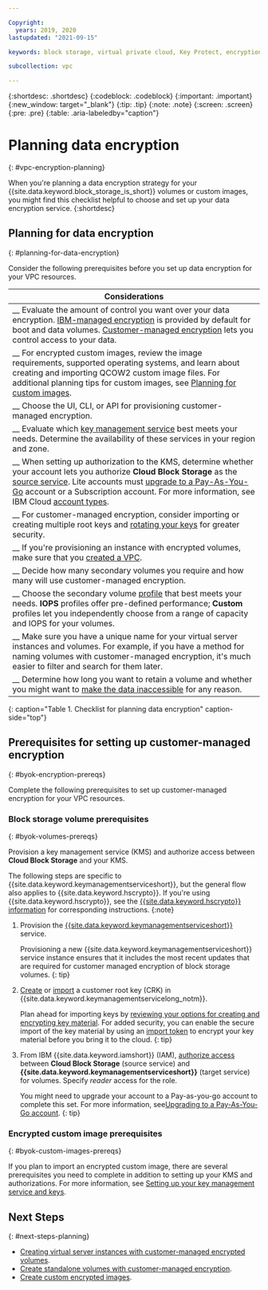 ```yaml
---

Copyright:
  years: 2019, 2020
lastupdated: "2021-09-15"

keywords: block storage, virtual private cloud, Key Protect, encryption, key management, Hyper Protect Crypto Services, HPCS, volume, data storage, virtual server instance, instance, customer-managed encryption, planning, best practices

subcollection: vpc

---
```


{:shortdesc: .shortdesc}
{:codeblock: .codeblock}
{:important: .important}
{:new_window: target="_blank"}
{:tip: .tip}
{:note: .note}
{:screen: .screen}
{:pre: .pre}
{:table: .aria-labeledby="caption"}


# Planning data encryption
{: #vpc-encryption-planning}

When you're planning a data encryption strategy for your {{site.data.keyword.block_storage_is_short}} volumes or custom images, you might find this checklist helpful to choose and set up your data encryption service.
{:shortdesc}

## Planning for data encryption
{: #planning-for-data-encryption}

Consider the following prerequisites before you set up data encryption for your VPC resources.

|        Considerations|
|-------------------|
|__ Evaluate the amount of control you want over your data encryption. [IBM-managed encryption](/docs/vpc?topic=vpc-vpc-encryption-about#vpc-provider-managed-encryption) is provided by default for boot and data volumes.  [Customer-managed encryption](/docs/vpc?topic=vpc-vpc-encryption-about#vpc-customer-managed-encryption) lets you control access to your data. |
|__ For encrypted custom images, review the image requirements, supported operating systems, and learn about creating and importing QCOW2 custom image files. For additional planning tips for custom images, see [Planning for custom images](/docs/vpc?topic=vpc-planning-custom-images). |
|__ Choose the UI, CLI, or API for provisioning customer-managed encryption. |
|__ Evaluate which [key management service](#byok-encryption-prereqs) best meets your needs. Determine the availability of these services in your region and zone. |
|__ When setting up authorization to the KMS, determine whether your account lets you authorize **Cloud Block Storage** as the [source service](/docs/vpc?topic=vpc-vpc-encryption-planning#byok-volumes-prereqs). Lite accounts must [upgrade to a Pay-As-You-Go](/docs/account?topic=account-upgrading-account#upgrade-paygo) account or a Subscription account. For more information, see IBM Cloud [account types](/docs/account?topic=account-accounts). |
|__ For customer-managed encryption, consider importing or creating multiple root keys and [rotating your keys](/docs/vpc?topic=vpc-vpc-key-rotation) for greater security. |
|__ If you're provisioning an instance with encrypted volumes, make sure that you [created a VPC](/docs/vpc?topic=vpc-getting-started#create-and-configure-vpc). |
|__ Decide how many secondary volumes you require and how many will use customer-managed encryption. |
|__ Choose the secondary volume [profile](/docs/vpc?topic=vpc-block-storage-profiles) that best meets your needs. **IOPS** profiles offer pre-defined performance; **Custom** profiles let you independently choose from a range of capacity and IOPS for your volumes. |
|__ Make sure you have a unique name for your virtual server instances and volumes. For example, if you have a method for naming volumes with customer-managed encryption, it's much easier to filter and search for them later. |
|__ Determine how long you want to retain a volume and whether you might want to [make the data inaccessible](/docs/vpc?topic=vpc-vpc-encryption-managing#instance-byok-inaccessible-data) for any reason. |
{: caption="Table 1. Checklist for planning data encryption" caption-side="top"}

## Prerequisites for setting up customer-managed encryption
{: #byok-encryption-prereqs}

Complete the following prerequisites to set up customer-managed encryption for your VPC resources. 

### Block storage volume prerequisites
{: #byok-volumes-prereqs}

Provision a key management service (KMS) and authorize access between **Cloud Block Storage** and your KMS.

The following steps are specific to {{site.data.keyword.keymanagementserviceshort}}, but the general flow also applies to {{site.data.keyword.hscrypto}}. If you're using {{site.data.keyword.hscrypto}}, see the [{{site.data.keyword.hscrypto}} information](/docs/hs-crypto?topic=hs-crypto-get-started) for corresponding instructions.
{:note}

1. Provision the [{{site.data.keyword.keymanagementserviceshort}}](/docs/key-protect?topic=key-protect-provision) service.
   
   Provisioning a new {{site.data.keyword.keymanagementserviceshort}} service instance ensures that it includes the most recent updates that are required for customer managed encryption of block storage volumes.
   {: tip}
   
2. [Create](/docs/key-protect?topic=key-protect-create-root-keys) or 
[import](/docs/key-protect?topic=key-protect-import-root-keys) a customer root key (CRK) in
{{site.data.keyword.keymanagementservicelong_notm}}.

   Plan ahead for importing keys by [reviewing your options for creating and encrypting key material](/docs/key-protect?topic=key-protect-importing-keys#plan-ahead). For added security, you can enable the secure import of the key material by using an [import token](/docs/key-protect?topic=key-protect-importing-keys#using-import-tokens) to encrypt your key material before you bring it to the cloud.
   {: tip}
   
3. From IBM {{site.data.keyword.iamshort}} (IAM), [authorize access](/docs/account?topic=account-serviceauth#serviceauth) between **Cloud Block Storage** (source service) and **{{site.data.keyword.keymanagementserviceshort}}** (target service) for volumes. Specify _reader_ access for the role.

    You might need to upgrade your account to a Pay-as-you-go account to complete this set. For more information, see[Upgrading to a Pay-As-You-Go account](/docs/account?topic=account-upgrading-account#upgrade-paygo).
    {: tip}

### Encrypted custom image prerequisites
{: #byok-custom-images-prereqs}

If you plan to import an encrypted custom image, there are several prerequisites you need to complete in addition to setting up your KMS and authorizations. For more information, see [Setting up your key management service and keys](/docs/vpc?topic=vpc-create-encrypted-custom-image#kms-prereqs).

## Next Steps
{: #next-steps-planning}

* [Creating virtual server instances with customer-managed encrypted volumes](/docs/vpc?topic=vpc-creating-instances-byok).
* [Create standalone volumes with customer-managed encryption](/docs/vpc?topic=vpc-block-storage-vpc-encryption).
* [Create custom encrypted images](/docs/vpc?topic=vpc-create-encrypted-custom-image).

